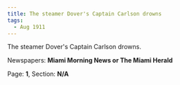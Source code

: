 ```yaml
---  
title: The steamer Dover's Captain Carlson drowns  
tags:  
  - Aug 1911  
---  
```

  
The steamer Dover's Captain Carlson drowns.  
  
Newspapers: **Miami Morning News or The Miami Herald**  
  
Page: **1**, Section: **N/A** 
